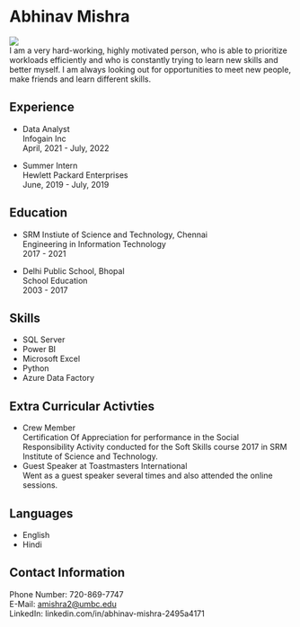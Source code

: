 # Abhinav Mishra<br/>
![](https://cdn.discordapp.com/attachments/773381159019085838/1019987217227206746/IMG_0611.png) <br/>
I am a very hard-working, highly motivated person, who is able to prioritize workloads efficiently and who is constantly trying to learn new skills and better myself. I am always looking out for opportunities to meet new people, make friends and learn different skills. <br/>

## Experience
- Data Analyst <br/>
Infogain Inc<br/>
April, 2021 - July, 2022

- Summer Intern<br/>
Hewlett Packard Enterprises<br/>
June, 2019 - July, 2019

## Education
- SRM Instiute of Science and Technology, Chennai<br/>
Engineering in Information Technology<br/>
2017 - 2021

- Delhi Public School, Bhopal</br>
School Education<br/>
2003 - 2017

## Skills
- SQL Server
- Power BI
- Microsoft Excel
- Python
- Azure Data Factory
 
 ## Extra Curricular Activties
 - Crew Member<br/>
Certification Of Appreciation for performance in the Social
Responsibility Activity conducted for the Soft Skills course 2017 in
SRM Institute of Science and Technology.
- Guest Speaker at Toastmasters International</br>
Went as a guest speaker several times and also attended the online
sessions.

## Languages
- English
- Hindi

## Contact Information<br/>
Phone Number: 720-869-7747<br/>
E-Mail: amishra2@umbc.edu<br/>
LinkedIn: linkedin.com/in/abhinav-mishra-2495a4171
